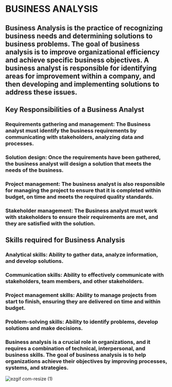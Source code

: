 # BUSINESS ANALYSIS
## Business Analysis is the practice of recognizing business needs and determining solutions to business problems. The goal of business analysis is to improve organizational efficiency and achieve specific business objectives. A business analyst is responsible for identifying areas for improvement within a company, and then developing and implementing solutions to address these issues.

## Key Responsibilities of a Business Analyst
### Requirements gathering and management: The Business analyst must identify the business requirements by communicating with stakeholders, analyzing data and processes.

### Solution design: Once the requirements have been gathered, the business analyst will design a solution that meets the needs of the business.

### Project management: The business analyst is also responsible for managing the project to ensure that it is completed within budget, on time and meets the required quality standards.

### Stakeholder management: The Business analyst must work with stakeholders to ensure their requirements are met, and they are satisfied with the solution.

## Skills required for Business Analysis
### Analytical skills: Ability to gather data, analyze information, and develop solutions.

### Communication skills: Ability to effectively communicate with stakeholders, team members, and other stakeholders.

### Project management skills: Ability to manage projects from start to finish, ensuring they are delivered on time and within budget.

### Problem-solving skills: Ability to identify problems, develop solutions and make decisions.

### Business analysis is a crucial role in organizations, and it requires a combination of technical, interpersonal, and business skills. The goal of business analysis is to help organizations achieve their objectives by improving processes, systems, and strategies.
![ezgif com-resize (1)](https://user-images.githubusercontent.com/92849974/217343567-8bb7876d-8aa3-4770-86d1-5b29533ec8a7.gif)
